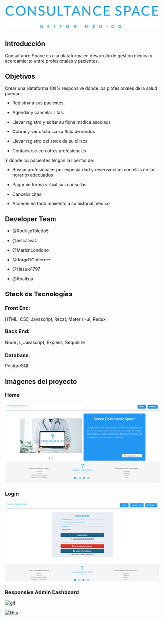 
# ![logo](client/src/components/Header/CONSULTANCESPACETIPO.png)



## Introducción

Consultance Space es una plataforma en desarrollo de gestión médica y acercamiento entre profesionales y pacientes.

## Objetivos

Crear una plataforma 100% responsive dónde los profesionales de la salud puedan:

 * Registrar a sus pacientes. 

 * Agendar y cancelar citas. 

 * Llevar registro y editar su ficha médica asociada

 * Cobrar y ver dinámica su flujo de fondos

 * Llevar registro del stock de su clínica

 * Contactarse con otros profesionales


 Y dónde los pacientes tengan la libertad de:

 * Buscar profesionales por especialidad y reservar citas con ellos en los horarios adecuados

 * Pagar de forma virtual sus consultas

 * Cancelar citas

 * Acceder en todo momento a su historial médico

## Developer Team

 * @RodrigoToledo5
 
 * @jescabvaz

 * @MarlonLondono

 * @JorgeDGutierrez

 * @Hasuro1797 

 * @ftbalboa 

## Stack de Tecnologías

### Front End:

HTML, CSS, Javascript, Recat, Material-ui, Redux

### Back End:

Node js, Javascript, Express, Sequelize

### Database:

PostgreSQL

## Imágenes del proyecto

### Home
![img1](/client/src/assets/img/readme/1.PNG)

### Login
![img2](/client/src/assets/img/readme/2.PNG)

### Responsive Admin Dashboard

![gif](/client/src/assets/img/readme/responsive.gif)

[![Hits](https://hits.seeyoufarm.com/api/count/incr/badge.svg?url=https%3A%2F%2Fgithub.com%2FRodrigoToledo5%2FConsultanceSpace&count_bg=%2333988E&title_bg=%23555555&icon=&icon_color=%23E7E7E7&title=views&edge_flat=false)](https://hits.seeyoufarm.com)